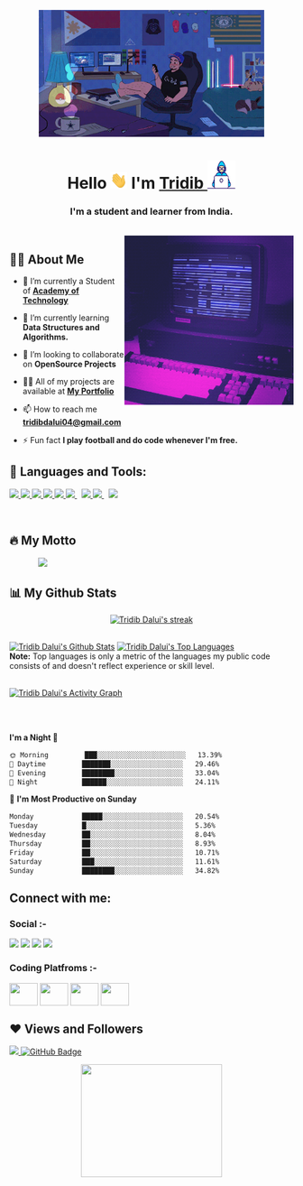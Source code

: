 <p align="center">
  <img src="https://github.com/TridibD004/TridibD004/blob/master/src/Debbie%20Balboa.gif" width="400px">
</p>

<h1 align="center"> Hello <img src="https://github.com/AkashSingh3031/AkashSingh3031/blob/main/images/Hi.gif" width="30px" height="30px" style="max-width:100%;">  I'm <a href="#"> Tridib </a> <img src="https://github.com/AkashSingh3031/AkashSingh3031/blob/main/images/Developer.gif" width="50px" height="50px"></h1>
<h3 align="center">I'm a student and learner from India.</h3>

<br>

<img align='right' src="https://github.com/TridibD004/TridibD004/blob/master/src/%E3%83%9B%E3%83%AD%E3%82%B0%E3%83%A9%E3%83%A0%E3%82%B5%E3%83%B3%E3%83%89%E3%82%A4%E3%83%83%E3%83%81.gif" width="300">

## 🙋‍♂️ About Me

- 🔭 I’m currently a Student of  **[Academy of Technology](https://aot.edu.in/)**

- 🌱 I’m currently learning **Data Structures and Algorithms.**

- 👯 I’m looking to collaborate on **OpenSource Projects**

- 👨‍💻 All of my projects are available at **[My Portfolio]()**

- 📫 How to reach me **tridibdalui04@gmail.com**

- ⚡ Fun fact **I play football and do code whenever I'm free.**

## 🚀 Languages and Tools:

<p align="left"> 
    <a href="https://www.cprogramming.com/"> <img src="https://img.icons8.com/color/48/000000/c-programming.png"/> </a>
    <a href="https://www.cprogramming.com/" target="_blank"> <img src="https://img.icons8.com/color/48/000000/c-plus-plus-logo.png"/> </a>
    <a href="https://www.python.org/" target="_blank"> <img src="https://img.icons8.com/color/48/000000/python--v1.png"/> </a> 
    <a href="https://html.com/" target="_blank"> <img src="https://img.icons8.com/color/48/000000/html-5--v1.png"/> </a> 
    <a href="https://web.dev/learn/css/"> <img src="https://img.icons8.com/color/48/000000/css3.png"/> </a> 
    <a style="padding-right:8px;" href="https://www.mysql.com/" target="_blank"> <img src="https://img.icons8.com/fluent/50/000000/mysql-logo.png"/> </a> 
    <a href="https://www.javascript.com/"> <img src="https://img.icons8.com/color/48/000000/javascript--v1.png"/> </a> 
    <a href="https://www.python.org" target="_blank"> </a> 
    <a style="padding-right:8px;" href="https://nodejs.org" target="_blank"> <img src="https://img.icons8.com/color/48/000000/nodejs.png"/> </a> 
    <a href="https://www.cloudskillsboost.google/" target="_blank"> <img src="https://img.icons8.com/color/48/000000/google-cloud.png"/> </a> 
</p>

<!-- [![React Badge](https://img.shields.io/badge/-React-0A05BA?style=for-the-badge&labelColor=black&logo=react&logoColor=0A05BA)](#)  [![Javascript Badge](https://img.shields.io/badge/-Javascript-AB0718?style=for-the-badge&labelColor=black&logo=javascript&logoColor=AB0718)](#) [![Typescript Badge](https://img.shields.io/badge/-Typescript-007acc?style=for-the-badge&labelColor=black&logo=typescript&logoColor=007acc)](#) [![Nodejs Badge](https://img.shields.io/badge/-Nodejs-3C873A?style=for-the-badge&labelColor=black&logo=node.js&logoColor=3C873A)](#) [![GraphQL Badge](https://img.shields.io/badge/-GraphQl-e535ab?style=for-the-badge&labelColor=black&logo=node.js&logoColor=e535ab)](#) -->
<br/>

## 🔥 My Motto


&nbsp; &nbsp; &nbsp; &nbsp; &nbsp; &nbsp;&nbsp; <img  src="https://readme-typing-svg.herokuapp.com?font=Soucre+Code+Pro&duration=1700&color=822382&background=000000&multiline=true&width=650&height=220&lines=while(true);..+brain.init();..+if(+world.contains(open_source));....++s+%3D+open_source.login(TridibD004);....+s.explore();....+s.learn();....+s.contribute()"/>




## 📊 My Github Stats

<p align="center">
    <a href="https://github.com/TridibD004/github-readme-streak-stats">
        <img title="🔥 Get streak stats for your profile at git.io/streak-stats" alt="Tridib Dalui's streak" src="https://github-readme-streak-stats.herokuapp.com/?user=TridibD004&theme=radical&hide_border=true&stroke=0000&background=060A0CD0"/>
    </a>
</p>

  <br/>
    <a href="https://github.com/TridibD004/github-readme-stats"><img alt="Tridib Dalui's Github Stats" src="https://github-readme-stats.vercel.app/api?username=TridibD004&show_icons=true&count_private=true&theme=jolly&hide_border=true&bg_color=0D1117" /></a>
  <a href="https://github.com/TridibD004/github-readme-stats"><img alt="Tridib Dalui's Top Languages" src="https://github-readme-stats.vercel.app/api/top-langs/?username=TridibD004&langs_count=8&count_private=true&layout=compact&theme=github-green-purple&hide_border=true&bg_color=0D1117" /></a>
  <br/>
  <b>Note:</b> Top languages is only a metric of the languages my public code consists of and doesn't reflect experience or skill level.


<br/>
<br/>

<a href="https://github.com/SubhamRaoniar28/github-readme-activity-graph"><img alt="Tridib Dalui's Activity Graph" src="https://activity-graph.herokuapp.com/graph?username=TridibD004&bg_color=0D1117&color=3F05BA&line=BA0554&point=FFFFFF&hide_border=true" /></a>

<br/>
<br/>

**I'm a Night 🦉** 

```text
🌞 Morning         ███░░░░░░░░░░░░░░░░░░░░░░   13.39% 
🌆 Daytime         ███████░░░░░░░░░░░░░░░░░░   29.46% 
🌃 Evening         ████████░░░░░░░░░░░░░░░░░   33.04% 
🌙 Night           ██████░░░░░░░░░░░░░░░░░░░   24.11%

```
📅 **I'm Most Productive on Sunday** 

```text
Monday            █████░░░░░░░░░░░░░░░░░░░░   20.54% 
Tuesday           █░░░░░░░░░░░░░░░░░░░░░░░░   5.36% 
Wednesday         ██░░░░░░░░░░░░░░░░░░░░░░░   8.04% 
Thursday          ██░░░░░░░░░░░░░░░░░░░░░░░   8.93% 
Friday            ██░░░░░░░░░░░░░░░░░░░░░░░   10.71% 
Saturday          ███░░░░░░░░░░░░░░░░░░░░░░   11.61% 
Sunday            ████████░░░░░░░░░░░░░░░░░   34.82%

```


## Connect with me:

### Social :- 
<p align="left">

<a href = "https://www.linkedin.com/in/tridib-dalui-236039213//"><img src="https://img.icons8.com/fluent/48/000000/linkedin.png"/></a>
<a href = "https://mobile.twitter.com/tridibdalui04"><img src="https://img.icons8.com/fluent/48/000000/twitter.png"/></a>
<a href = "https://www.instagram.com/invites/contact/?i=pkygdy0zvzn2&utm_content=3jqzhq4"><img src="https://img.icons8.com/fluent/48/000000/instagram-new.png"/></a>
<a href = "https://www.facebook.com/tridib.dalui.10"><img src="https://img.icons8.com/color/48/000000/facebook-new.png"/></a>

</p>

### Coding Platfroms :- 
<p align="left">
<a href = "https://www.codechef.com/users/tridib_004"><img align="center"
                        src="https://cdn.jsdelivr.net/npm/simple-icons@3.1.0/icons/codechef.svg"
                        height="40" width="50" /></a>
<a href = "https://www.hackerrank.com/tridibdalui04"><img align="center"
                        src="https://github.com/rahuldkjain/github-profile-readme-generator/blob/master/src/images/icons/Social/hackerrank.svg"
                        height="40" width="50" /></a>
<a href = "https://leetcode.com/tridibdalui04/"><img align="center"
                        src="https://github.com/rahuldkjain/github-profile-readme-generator/blob/master/src/images/icons/Social/leet-code.svg"
                        height="40" width="50" /></a>
 <a href = "https://auth.geeksforgeeks.org/user/tridibd04/practice"><img align="center"
                        src="https://github.com/rahuldkjain/github-profile-readme-generator/blob/master/src/images/icons/Social/geeks-for-geeks.svg"
                        height="40" width="50" /></a>
 
</p>
 
## ❤ Views and Followers
<a href="https://github.com/Meghna-DAS/github-profile-views-counter">
    <img src="https://komarev.com/ghpvc/?username=TridibD004">
</a>
<a href="https://github.com/TridibD004?tab=followers"><img src="https://img.shields.io/github/followers/TridibD004?label=Followers&style=social" alt="GitHub Badge"></a>
<p align="center">
  <img width="250" height="200" src="https://media.giphy.com/media/lb5njh6zDXFauXpBtC/giphy.gif">
</p>


